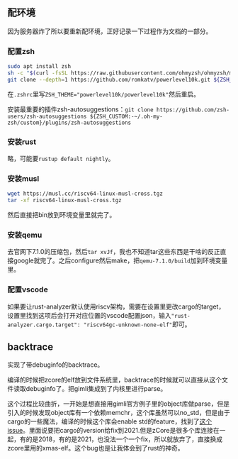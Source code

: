 ## 配环境
因为服务器炸了所以要重新配环境，正好记录一下过程作为文档的一部分。

### 配置zsh
``` bash
sudo apt install zsh
sh -c "$(curl -fsSL https://raw.githubusercontent.com/ohmyzsh/ohmyzsh/master/tools/install.sh)"
git clone --depth=1 https://github.com/romkatv/powerlevel10k.git ${ZSH_CUSTOM:-$HOME/.oh-my-zsh/custom}/themes/powerlevel10k
```

在`.zshrc`里写`ZSH_THEME="powerlevel10k/powerlevel10k"`然后重启。

安装最重要的插件zsh-autosuggestions：`git clone https://github.com/zsh-users/zsh-autosuggestions ${ZSH_CUSTOM:-~/.oh-my-zsh/custom}/plugins/zsh-autosuggestions`

### 安装rust
略，可能要`rustup default nightly`。

### 安装musl
``` bash
wget https://musl.cc/riscv64-linux-musl-cross.tgz
tar -xf riscv64-linux-musl-cross.tgz
```
然后直接把bin放到环境变量里就完了。

### 安装qemu
去官网下7.1.0的压缩包，然后`tar xvJf`，我也不知道tar这些东西是干啥的反正直接google就完了。之后configure然后make，把`qemu-7.1.0/build`加到环境变量里。

### 配置vscode
如果要让rust-analyzer默认使用riscv架构，需要在设置里更改cargo的target，设置里找到这项后会打开对应位置的vscode配置json，输入`"rust-analyzer.cargo.target": "riscv64gc-unknown-none-elf"`即可。

## backtrace
实现了带debuginfo的backtrace。

编译的时候把zcore的elf放到文件系统里，backtrace的时候就可以直接从这个文件读取debuginfo了。把gimli集成到了内核里进行parse。

这个过程比较曲折，一开始是想直接用gimli官方例子里的object库做parse，但是引入的时候发现object库有一个依赖memchr，这个库虽然可以no_std，但是由于cargo的一些魔法，编译的时候这个库会enable std的feature，找到了[这个issue](https://github.com/Geal/nom/issues/1457)。里面说要把cargo的version给fix到2021.但是zCore是很多个库连接在一起，有的是2018，有的是2021，也没法一个一个fix，所以就放弃了，直接换成zcore里用的xmas-elf。这个bug也是让我体会到了rust的神奇。
